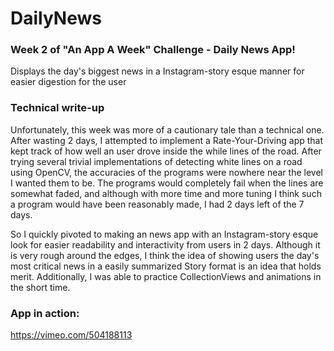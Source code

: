 # DailyNews
### Week 2 of "An App A Week" Challenge - Daily News App!

Displays the day's biggest news in a Instagram-story esque manner for easier digestion for the user

### Technical write-up 

Unfortunately, this week was more of a cautionary tale than a technical one. After wasting 2 days, I attempted to implement a Rate-Your-Driving app that kept track of how well an user drove inside the while lines of the road. After trying several trivial implementations of detecting white lines on a road using OpenCV, the accuracies of the programs were nowhere near the level I wanted them to be. The programs would completely fail when the lines are somewhat faded, and although with more time and more tuning I think such a program would have been reasonably made, I had 2 days left of the 7 days. 

So I quickly pivoted to making an news app with an Instagram-story esque look for easier readability and interactivity from users in 2 days. Although it is very rough around the edges, I think the idea of showing users the day's most critical news in a easily summarized Story format is an idea that holds merit. Additionally, I was able to practice CollectionViews and animations in the short time. 

### App in action:
https://vimeo.com/504188113
